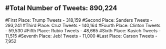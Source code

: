 #Total Number of Tweets: 890,224 
---
#First Place: Trump Tweets - 318,159
#Second Place: Sanders Tweets - 293,241
#Third Place: Cruz Tweets - 140,164
#Fourth Place: Clinton Tweets - 59,530
#Fifth Place: Rubio Tweets - 48,665
#Sixth Place: Kasich Tweets - 11,515
#Seventh Place: Jeb! Tweets - 11,000
#Last Place: Carson Tweets - 7,952
